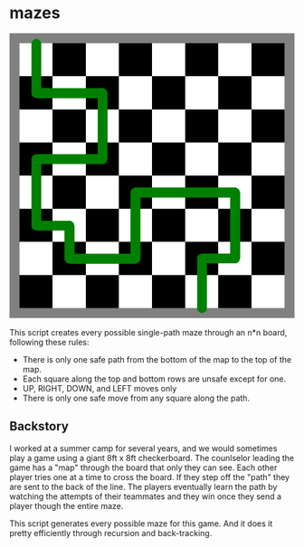 # mazes
![maze samples](./samples/samples.gif)

This script creates every possible single-path maze through an n*n board, following these rules:

* There is only one safe path from the bottom of the map to the top of the map.
* Each square along the top and bottom rows are unsafe except for one.
* UP, RIGHT, DOWN, and LEFT moves only
* There is only one safe move from any square along the path.

## Backstory
I worked at a summer camp for several years, and we would sometimes play a game using a giant 8ft x 8ft checkerboard. The counlselor leading the game has a "map" through the board that only they can see. Each other player tries one at a time to cross the board. If they step off the "path" they are sent to the back of the line. The players eventually learn the path by watching the attempts of their teammates and they win once they send a player though the entire maze. 

This script generates every possible maze for this game. And it does it pretty efficiently through recursion and back-tracking.
